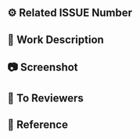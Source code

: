 <!-- 제목 ➡️ type/#이슈번호 작업내용 -->


## ⚙️ Related ISSUE Number
<!-- ex) #이슈번호, #이슈번호 -->


## 📄 Work Description
<!-- 커밋 ID 앞 7자리와 해당 커밋에서의 작업 내용을 간략히 설명해주세요 -->


## 📷 Screenshot
<!-- 동영상, 사진, 로그 등 -->


## 💬 To Reviewers
<!-- 리뷰어가 특별히 봐주었으면 하는 부분이 있다면 작성해주세요 -->


## 🔗 Reference
<!-- 문제를 해결하면서 도움이 되었거나, 참고했던 사이트 (코드링크) -->
